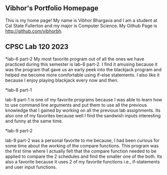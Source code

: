 ## Vibhor's Portfolio Homepage 


This is my home page! My name is Vibhor Bhargava and I am a student at Cal State Fullerton and my major is Computer Science.
My Github Page is http://github.com/vibhorbh.

## CPSC Lab 120 2023

*lab-6 part-2
My most favorite program out of all the ones we have practiced during this semester is lab-6 part-2. I find it amusing because it was the program that gave us an early peek into the blackjack program and helped me become more comfortable using if-else statements. I also like it because I enjoy playing blackjack every now and then.

*lab-8 part-1

lab-8 part-1 is one of my favorite programs because I was able to learn how to use command line arguments and put them to use all the previous knowledge that I gained by working on all the previous lab assignments. Its also one of my favorites because well I find the sandwish inputs interesting and funny at the same time.

*lab-9 part-2

lab-9 part-2 was a personal favorite to me because, I had been curious for some time about the working of the compare functions. This program was the first time where I actually felt that the compare function needed to be applied to compare the 2 schedules and find the smaller one of the both. Its also a favorite because it uses 2 of my favorite functions i.e., if-statements and user input functions.

